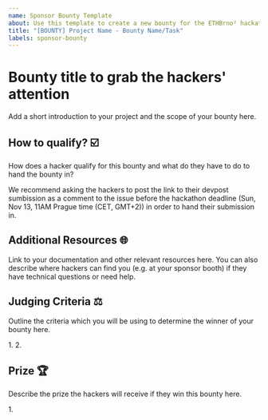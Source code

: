```yaml
---
name: Sponsor Bounty Template
about: Use this template to create a new bounty for the ETHBrno² hackathon.
title: "[BOUNTY] Project Name - Bounty Name/Task"
labels: sponsor-bounty
---
```


# Bounty title to grab the hackers' attention

Add a short introduction to your project and the scope of your bounty here.

## How to qualify? ☑️

How does a hacker qualify for this bounty and what do they have to do to hand the bounty in? 

We recommend asking the hackers to post the link to their devpost sumbission as a comment to the issue before the hackathon deadline (Sun, Nov 13, 11AM Prague time (CET, GMT+2)) in order to hand their submission in.

## Additional Resources 🌐

Link to your documentation and other relevant resources here. You can also describe where hackers can find you (e.g. at your sponsor booth) if they have technical questions or need help.

## Judging Criteria ⚖️

Outline the criteria which you will be using to determine the winner of your bounty here.

1\.
2\.

## Prize 🏆

Describe the prize the hackers will receive if they win this bounty here.

1\.
